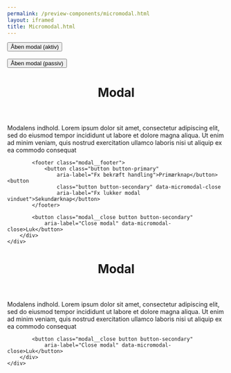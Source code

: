 ```yaml
--- 
permalink: /preview-components/micromodal.html
layout: iframed 
title: Micromodal.html
---
```

<div class="container">
    <button class="button button-primary"
        data-micromodal-trigger="modal-active">Åben modal (aktiv)</button>
    <br>
    <br>
    <button class="button button-primary"
        data-micromodal-trigger="modal-passive">Åben modal
        (passiv)</button>
    <div class="styleguide-spacer-modals"></div>
</div>

<div class="modal" id="modal-active" aria-hidden="true">
    <div class="modal__overlay bg-modal" tabindex="-1"
        data-micromodal-close>
        <div class="modal__container" role="dialog" aria-modal="true"
            aria-labelledby="modal-title-1">
            <header class="modal__header">
                <h1 class="modal__title h2" id="modal-title-1">
                    Modal
                </h1>
            </header>
            <main class="modal__content">
                <p>Modalens indhold. Lorem ipsum dolor sit amet,
                    consectetur adipiscing elit, sed do eiusmod tempor
                    incididunt ut labore et dolore magna aliqua. Ut enim ad
                    minim veniam, quis nostrud exercitation ullamco laboris
                    nisi ut aliquip ex ea commodo consequat</p>
            </main>

            <footer class="modal__footer">
                <button class="button button-primary"
                    aria-label="Fx bekræft handling">Primærknap</button><button
                    class="button button-secondary" data-micromodal-close
                    aria-label="Fx lukker modal vinduet">Sekundærknap</button>
            </footer>

            <button class="modal__close button button-secondary"
                aria-label="Close modal" data-micromodal-close>Luk</button>
        </div>
    </div>
</div>

<div class="modal" id="modal-passive" aria-hidden="true">
    <div class="modal__overlay bg-modal" tabindex="-1"
        data-micromodal-close>
        <div class="modal__container" role="dialog" aria-modal="true"
            aria-labelledby="modal-title-2">
            <header class="modal__header">
                <h1 class="modal__title h2" id="modal-title-2">
                    Modal
                </h1>
            </header>
            <main class="modal__content">
                <p>Modalens indhold. Lorem ipsum dolor sit amet,
                    consectetur adipiscing elit, sed do eiusmod tempor
                    incididunt ut labore et dolore magna aliqua. Ut enim ad
                    minim veniam, quis nostrud exercitation ullamco laboris
                    nisi ut aliquip ex ea commodo consequat</p>
            </main>

            <button class="modal__close button button-secondary"
                aria-label="Close modal" data-micromodal-close>Luk</button>
        </div>
    </div>
</div>